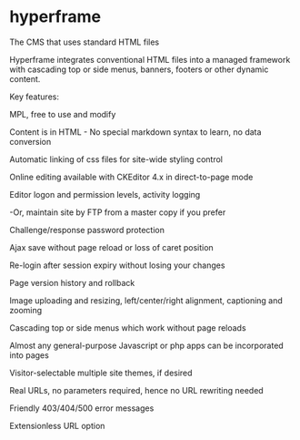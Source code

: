 # hyperframe
The CMS that uses standard HTML files

Hyperframe integrates conventional HTML files into a managed framework with cascading top or side menus, banners, footers or other dynamic content.

Key features: 

MPL, free to use and modify 

Content is in HTML - No special markdown syntax to learn, no data conversion

Automatic linking of css files for site-wide styling control

Online editing available with CKEditor 4.x in direct-to-page mode

Editor logon and permission levels, activity logging

-Or, maintain site by FTP from a master copy if you prefer

Challenge/response password protection 

Ajax save without page reload or loss of caret position  

Re-login after session expiry without losing your changes 

Page version history and rollback

Image uploading and resizing, left/center/right alignment, captioning and zooming

Cascading top or side menus which work without page reloads 

Almost any general-purpose Javascript or php apps can be incorporated into pages

Visitor-selectable multiple site themes, if desired

Real URLs, no parameters required, hence no URL rewriting needed

Friendly 403/404/500 error messages 

Extensionless URL option


